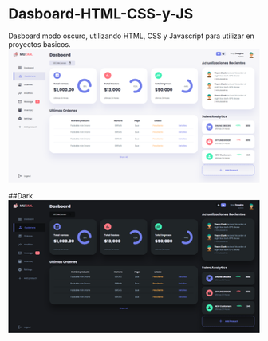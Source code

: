 # Dasboard-HTML-CSS-y-JS
Dasboard modo oscuro, utilizando HTML, CSS y Javascript para utilizar en proyectos basicos.
<img src="https://raw.githubusercontent.com/Hernandez-Douglas/Dasboard-HTML-CSS-y-JS/main/images/dasboard.PNG" alt="Dasboard"/>

##Dark
<img src="https://raw.githubusercontent.com/Hernandez-Douglas/Dasboard-HTML-CSS-y-JS/main/images/darkmode.PNG" alt="Dasboard Dark mode">
